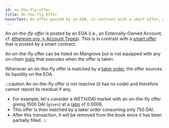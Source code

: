 ```yaml
---
id: on-the-fly-offer
title: On-the-fly Offer
hoverText: An offer posted by an EOA, in contrast with a smart offer, which is posted by a smart contract.
---
```


An *on-the-fly offer* is posted by an EOA (i.e., an Externally-Owned Account, cf. [ethereum.org -> Account Types](https://ethereum.org/en/developers/docs/accounts/#types-of-account)). This is in contrast with a [smart offer](/docs/developers/terms/smart-offer.md) that is posted by a smart contract. 

An on-the-fly offer can be listed on Mangrove but is not equipped with any on-chain [logic](../contracts/technical-references/taking-and-making-offers/reactive-offer/README.md) that executes when the offer is taken.

Whenever an on-the-fly offer is matched by a [taker order](../contracts/background/offer-taker.md#taking-offers), the offer sources its liquidity on the EOA.

:::caution
An on-the-fly offer is not reactive (it has no code) and therefore cannot repost its residual if any.
* For example, let's consider a WETH/DAI market with an on-the-fly offer giving 1500 DAI (`gives`) at a [ratio](../contracts/technical-references/tick-ratio.md#ratio) of 0.0006.
* This offer is then matched by a taker order consuming only 750 DAI.
* After this transaction, it will be removed from the book since it has been partially filled.
:::